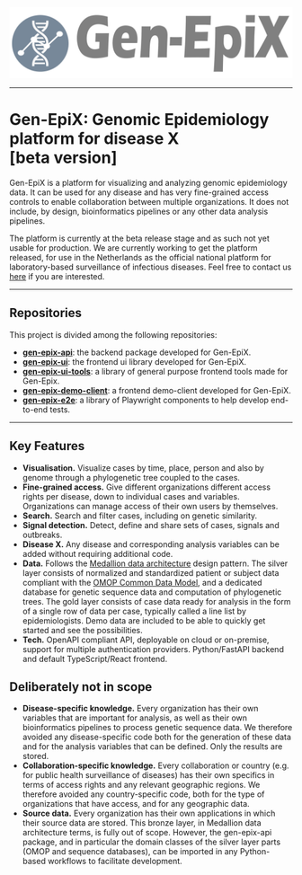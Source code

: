 <p align="center">
    <img src="https://raw.githubusercontent.com/RIVM-bioinformatics/gen-epix-api/625bae2c34a2e2534d76f1776898874b3ec49336/docs/assets/Gen-epix-logo.svg" alt="gen-epix-api-logo">
</p>

---

# Gen-EpiX: Genomic Epidemiology platform for disease X<br>[beta version]

Gen-EpiX is a platform for visualizing and analyzing genomic epidemiology data. It can be used for any disease and has very fine-grained access controls to enable collaboration between multiple organizations. It does not include, by design, bioinformatics pipelines or any other data analysis pipelines.

The platform is currently at the beta release stage and as such not yet usable for production. We are currently working to get the platform released, for use in the Netherlands as the official national platform for laboratory-based surveillance of infectious diseases. Feel free to contact us <a href="mailto:ivo.van.walle@rivm.nl">here</a> if you are interested.

---

## Repositories

This project is divided among the following repositories:

- **<a href="https://github.com/RIVM-bioinformatics/gen-epix-api" target="_blank">gen-epix-api</a>**: the backend package developed for Gen-EpiX.
- **<a href="https://github.com/RIVM-bioinformatics/gen-epix-ui" target="_blank">gen-epix-ui</a>**: the frontend ui library developed for Gen-EpiX.
- **<a href="https://github.com/RIVM-bioinformatics/gen-epix-ui-tools" target="_blank">gen-epix-ui-tools</a>**: a library of general purpose frontend tools made for Gen-Epix.
- **<a href="https://github.com/RIVM-bioinformatics/gen-epix-ui-demo-client" target="_blank">gen-epix-demo-client</a>**: a frontend demo-client developed for Gen-EpiX.
- **<a href="https://github.com/RIVM-bioinformatics/gen-epix-e2e" target="_blank">gen-epix-e2e</a>**: a library of Playwright components to help develop end-to-end tests.

---

## Key Features

- **Visualisation.** Visualize cases by time, place, person and also by genome through a phylogenetic tree coupled to the cases.
- **Fine-grained access.** Give different organizations different access rights per disease, down to individual cases and variables. Organizations can manage access of their own users by themselves.
- **Search.** Search and filter cases, including on genetic similarity.
- **Signal detection.** Detect, define and share sets of cases, signals and outbreaks.
- **Disease X.** Any disease and corresponding analysis variables can be added without requiring additional code.
- **Data.** Follows the <a href="https://dataengineering.wiki/Concepts/Data+Architecture/Medallion+Architecture" target="_blank">Medallion data architecture</a> design pattern. The silver layer consists of normalized and standardized patient or subject data compliant with the <a href="https://www.ohdsi.org/data-standardization" target="_blank">OMOP Common Data Model</a>, and a dedicated database for genetic sequence data and computation of phylogenetic trees. The gold layer consists of case data ready for analysis in the form of a single row of data per case, typically called a line list by epidemiologists. Demo data are included to be able to quickly get started and see the possibilities.
- **Tech.** OpenAPI compliant API, deployable on cloud or on-premise, support for multiple authentication providers. Python/FastAPI backend and default TypeScript/React frontend.

## Deliberately not in scope

- **Disease-specific knowledge.** Every organization has their own variables that are important for analysis, as well as their own bioinformatics pipelines to process genetic sequence data. We therefore avoided any disease-specific code both for the generation of these data and for the analysis variables that can be defined. Only the results are stored.
- **Collaboration-specific knowledge.** Every collaboration or country (e.g. for public health surveillance of diseases) has their own specifics in terms of access rights and any relevant geographic regions. We therefore avoided any country-specific code, both for the type of organizations that have access, and for any geographic data.
- **Source data.** Every organization has their own applications in which their source data are stored. This bronze layer, in Medallion data architecture terms, is fully out of scope. However, the gen-epix-api package, and in particular the domain classes of the silver layer parts (OMOP and sequence databases), can be imported in any Python-based workflows to facilitate development.
